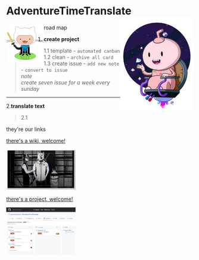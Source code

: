 # AdventureTimeTranslate <img align="right" src="/img/016.jpg">
<img align="left" src="img/gitfinn.jpg" width="20%">road map  

1. **create project**   
>1.1 template - `automated canban`  
>1.2 clean - `archive all card`  
>1.3 create issue - `add new note` - `convert to issue`  
>_note_  
>_create seven issue for a week every sunday_  
---  
2.**translate text**  
>2.1 
>
>
>



they're our links  

[there's a wiki, welcome!](https://github.com/SophiaOrekhova/AdventureTimeTranslate/wiki)

<img src="img/009_1.jpg" width="37%"></img>


[there's a project, welcome!](https://github.com/SophiaOrekhova/AdventureTimeTranslate/projects/2)

<img src="img/projects1.png" width="37%"></img>    
